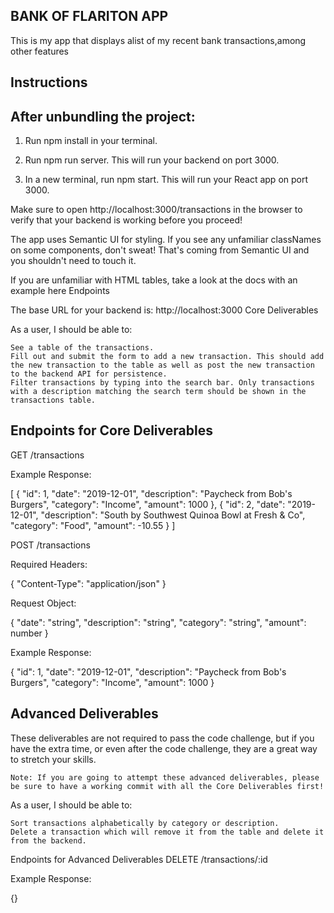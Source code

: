 ## BANK OF FLARITON APP 
 
 This is my app that displays alist of my recent bank transactions,among other features
 
## Instructions
 ## After unbundling the project:

   1. Run npm install in your terminal.
   
   2. Run npm run server. This will run your backend on port 3000.
   
   3.  In a new terminal, run npm start. This will run your React app on port 3000.

Make sure to open http://localhost:3000/transactions in the browser to verify that your backend is working before you proceed!

The app uses Semantic UI for styling. If you see any unfamiliar classNames on some components, don't sweat! That's coming from Semantic UI and you shouldn't need to touch it.

If you are unfamiliar with HTML tables, take a look at the docs with an example here
Endpoints

The base URL for your backend is: http://localhost:3000
Core Deliverables

As a user, I should be able to:

    See a table of the transactions.
    Fill out and submit the form to add a new transaction. This should add the new transaction to the table as well as post the new transaction to the backend API for persistence.
    Filter transactions by typing into the search bar. Only transactions with a description matching the search term should be shown in the transactions table.

## Endpoints for Core Deliverables
GET /transactions

Example Response:

[
  {
    "id": 1,
    "date": "2019-12-01",
    "description": "Paycheck from Bob's Burgers",
    "category": "Income",
    "amount": 1000
  },
  {
    "id": 2,
    "date": "2019-12-01",
    "description": "South by Southwest Quinoa Bowl at Fresh & Co",
    "category": "Food",
    "amount": -10.55
  }
]

POST /transactions

Required Headers:

{
  "Content-Type": "application/json"
}

Request Object:

{
  "date": "string",
  "description": "string",
  "category": "string",
  "amount": number
}

Example Response:

{
  "id": 1,
  "date": "2019-12-01",
  "description": "Paycheck from Bob's Burgers",
  "category": "Income",
  "amount": 1000
}

## Advanced Deliverables

These deliverables are not required to pass the code challenge, but if you have the extra time, or even after the code challenge, they are a great way to stretch your skills.

    Note: If you are going to attempt these advanced deliverables, please be sure to have a working commit with all the Core Deliverables first!

As a user, I should be able to:

    Sort transactions alphabetically by category or description.
    Delete a transaction which will remove it from the table and delete it from the backend.

Endpoints for Advanced Deliverables
DELETE /transactions/:id

Example Response:

{}
